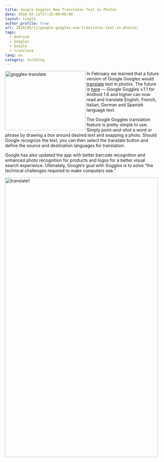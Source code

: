 ```yaml
---
title: Google Goggles Now Translates Text in Photos
date: 2010-05-11T17:25:00+00:00
layout: single
author_profile: true
url: 2010/05/11/google-goggles-now-translates-text-in-photos/
tags:
  - Android
  - Goggles
  - Google
  - translate
lang: en
category: techblog
---
```

[<img title="goggles-translate" border="0" alt="goggles-translate" align="left" src="http://lh4.ggpht.com/_vaUVXcmC3OI/S-mLv6KHsrI/AAAAAAAACKQ/fcIP13qZYxM/goggles-translate_thumb%5B3%5D.jpg?imgmax=800" width="264" height="194" />](http://lh6.ggpht.com/_vaUVXcmC3OI/S-mLtjh2gBI/AAAAAAAACKM/eDQ6ExnzRZE/s1600-h/goggles-translate%5B5%5D.jpg) In February we learned that a future version of Google Googles would [translate](http://mashable.com/2010/02/17/google-goggles-translation/) text in photos. The future is [here](http://googlemobile.blogspot.com/2010/05/translate-real-world-with-google.html) — Google Goggles v.1.1 for Android 1.6 and higher can now read and translate English, French, Italian, German and Spanish language text. 

The Google Goggles translation feature is pretty simple to use. Simply point-and-shot a word or phrase by drawing a box around desired text and snapping a photo. Should Google recognize the text, you can then select the translate button and define the source and destination languages for translation. 

Google has also updated the app with better barcode recognition and enhanced photo recognition for products and logos for a better visual search experience. Ultimately, Google’s goal with Goggles is to solve “the technical challenges required to make computers see.” 

[<img title="translate1" border="0" alt="translate1" src="http://lh4.ggpht.com/_vaUVXcmC3OI/S-mMFKq-VII/AAAAAAAACKY/TdXfQFRNYeU/translate1_thumb%5B4%5D.png?imgmax=800" width="500" height="913" />](http://lh6.ggpht.com/_vaUVXcmC3OI/S-mL23kJeNI/AAAAAAAACKU/HXm74LbWuY8/s1600-h/translate1%5B6%5D.png)